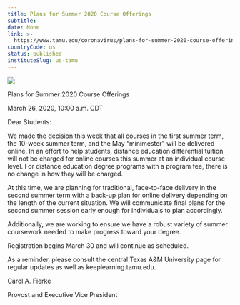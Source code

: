 ```yaml
---
title: Plans for Summer 2020 Course Offerings
subtitle: 
date: None
link: >-
  https://www.tamu.edu/coronavirus/plans-for-summer-2020-course-offerings.html
countryCode: us
status: published
instituteSlug: us-tamu
---
```

![](https://www.tamu.edu/assets/images/icons/apple-touch-icon-57x57.png)

Plans for Summer 2020 Course Offerings

March 26, 2020, 10:00 a.m. CDT

Dear Students:

We made the decision this week that all courses in the first summer term, the 10-week summer term, and the May “minimester” will be delivered online. In an effort to help students, distance education differential tuition will not be charged for online courses this summer at an individual course level. For distance education degree programs with a program fee, there is no change in how they will be charged.

At this time, we are planning for traditional, face-to-face delivery in the second summer term with a back-up plan for online delivery depending on the length of the current situation. We will communicate final plans for the second summer session early enough for individuals to plan accordingly.

Additionally, we are working to ensure we have a robust variety of summer coursework needed to make progress toward your degree.

Registration begins March 30 and will continue as scheduled.

As a reminder, please consult the central Texas A&M University page for regular updates as well as keeplearning.tamu.edu.

Carol A. Fierke

Provost and Executive Vice President